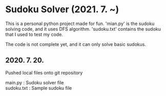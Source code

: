 # Sudoku Solver (2021. 7. ~)

This is a personal python project made for fun.
'mian.py' is the sudoku solving code, and it uses DFS algorithm.
'sudoku.txt' contains the sudoku that I used to test my code.

The code is not complete yet, and it can only solve basic sudokus.


## 2020. 7. 20. 
Pushed local files onto git repository  
  
main.py : Sudoku solver file  
sudoku.txt : Sample sudoku file

